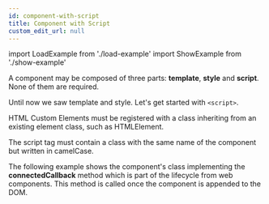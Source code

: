 ```yaml
---
id: component-with-script
title: Component with Script
custom_edit_url: null
---
```


import LoadExample from './load-example'
import ShowExample from './show-example'

A component may be composed of three parts: **template**, **style** and **script**. None of them are required.

<ShowExample file="component-structure.html" />

Until now we saw template and style. Let's get started with `<script>`.

HTML Custom Elements must be registered with a class inheriting from an existing element class, such as HTMLElement.

The script tag must contain a class with the same name of the component but written in camelCase.

The following example shows the component's class implementing the **connectedCallback** method which is part of the lifecycle from web components. This method is called once the component is appended to the DOM.

<ShowExample file="component-with-script.html" />

<LoadExample file="component-with-script.html" />

